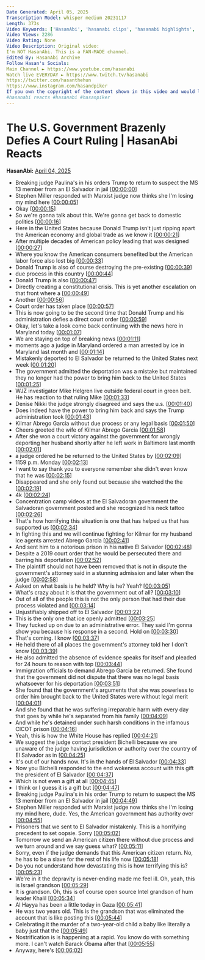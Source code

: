 ```yaml
---
Date Generated: April 05, 2025
Transcription Model: whisper medium 20231117
Length: 373s
Video Keywords: ['HasanAbi', 'hasanabi clips', 'hasanabi highlights', 'twitch', 'best of hasanabi', 'hasanabi productions', 'hasMods', 'Hasanabi reacts', 'hasan piker']
Video Views: 2286
Video Rating: None
Video Description: Original video: 
I'm NOT HasanAbi. This is a FAN-MADE channel.
Edited By: HasanAbi Archive
Follow Hasan's Socials: 
Main Channel ► https://www.youtube.com/hasanabi
Watch live EVERYDAY ► https://www.twitch.tv/hasanabi
https://twitter.com/hasanthehun 
https://www.instagram.com/hasandpiker
If you own the copyright of the content shown in this video and would like it to be removed please contact me at: HasanAbiArchive1@gmail.com
#hasanabi reacts #hasanabi #hasanpiker
---
```


# The U.S. Government Brazenly Defies A Court Ruling | HasanAbi Reacts
**HasanAbi:** [April 04, 2025](https://www.youtube.com/watch?v=PTSTlS3DyrE)
*  Breaking judge Paulina's in his orders Trump to return to suspect the MS 13 member from an El Salvador in jail [[00:00:00](https://www.youtube.com/watch?v=PTSTlS3DyrE&t=0.0s)]
*  Stephen Miller responded with Marxist judge now thinks she I'm losing my mind here [[00:00:05](https://www.youtube.com/watch?v=PTSTlS3DyrE&t=5.5600000000000005s)]
*  Okay [[00:00:15](https://www.youtube.com/watch?v=PTSTlS3DyrE&t=15.0s)]
*  So we're gonna talk about this. We're gonna get back to domestic politics [[00:00:16](https://www.youtube.com/watch?v=PTSTlS3DyrE&t=16.2s)]
*  Here in the United States because Donald Trump isn't just ripping apart the American economy and global trade as we know it [[00:00:21](https://www.youtube.com/watch?v=PTSTlS3DyrE&t=21.48s)]
*  After multiple decades of American policy leading that was designed [[00:00:27](https://www.youtube.com/watch?v=PTSTlS3DyrE&t=27.92s)]
*  Where you know the American consumers benefited but the American labor force also lost big [[00:00:33](https://www.youtube.com/watch?v=PTSTlS3DyrE&t=33.36s)]
*  Donald Trump is also of course destroying the pre-existing [[00:00:39](https://www.youtube.com/watch?v=PTSTlS3DyrE&t=39.88s)]
*  due process in this country [[00:00:44](https://www.youtube.com/watch?v=PTSTlS3DyrE&t=44.44s)]
*  Donald Trump is also [[00:00:47](https://www.youtube.com/watch?v=PTSTlS3DyrE&t=47.2s)]
*  Directly creating a constitutional crisis. This is yet another escalation on that front where a [[00:00:49](https://www.youtube.com/watch?v=PTSTlS3DyrE&t=49.28s)]
*  Another [[00:00:56](https://www.youtube.com/watch?v=PTSTlS3DyrE&t=56.44s)]
*  Court order has taken place [[00:00:57](https://www.youtube.com/watch?v=PTSTlS3DyrE&t=57.64s)]
*  This is now going to be the second time that Donald Trump and his administration defies a direct court order [[00:00:59](https://www.youtube.com/watch?v=PTSTlS3DyrE&t=59.92s)]
*  Okay, let's take a look come back continuing with the news here in Maryland today [[00:01:07](https://www.youtube.com/watch?v=PTSTlS3DyrE&t=67.4s)]
*  We are staying on top of breaking news [[00:01:11](https://www.youtube.com/watch?v=PTSTlS3DyrE&t=71.48s)]
*  moments ago a judge in Maryland ordered a man arrested by ice in Maryland last month and [[00:01:14](https://www.youtube.com/watch?v=PTSTlS3DyrE&t=74.24s)]
*  Mistakenly deported to El Salvador be returned to the United States next week [[00:01:20](https://www.youtube.com/watch?v=PTSTlS3DyrE&t=80.72s)]
*  The government admitted the deportation was a mistake but maintained they no longer had the power to bring him back to the United States [[00:01:25](https://www.youtube.com/watch?v=PTSTlS3DyrE&t=85.84s)]
*  WJZ investigator Mike Helgren live outside federal court in green belt. He has reaction to that ruling Mike [[00:01:33](https://www.youtube.com/watch?v=PTSTlS3DyrE&t=93.0s)]
*  Denise Nikki the judge strongly disagreed and says the u.s. [[00:01:40](https://www.youtube.com/watch?v=PTSTlS3DyrE&t=100.52s)]
*  Does indeed have the power to bring him back and says the Trump administration took [[00:01:43](https://www.youtube.com/watch?v=PTSTlS3DyrE&t=103.88000000000001s)]
*  Kilmar Abrego Garcia without due process or any legal basis [[00:01:50](https://www.youtube.com/watch?v=PTSTlS3DyrE&t=110.24000000000001s)]
*  Cheers greeted the wife of Kilmar Abrego Garcia [[00:01:58](https://www.youtube.com/watch?v=PTSTlS3DyrE&t=118.4s)]
*  After she won a court victory against the government for wrongly deporting her husband shortly after he left work in Baltimore last month [[00:02:01](https://www.youtube.com/watch?v=PTSTlS3DyrE&t=121.60000000000001s)]
*  a judge ordered he be returned to the United States by [[00:02:09](https://www.youtube.com/watch?v=PTSTlS3DyrE&t=129.44s)]
*  1159 p.m. Monday [[00:02:13](https://www.youtube.com/watch?v=PTSTlS3DyrE&t=133.4s)]
*  I want to say thank you to everyone remember she didn't even know that he was [[00:02:15](https://www.youtube.com/watch?v=PTSTlS3DyrE&t=135.08s)]
*  Disappeared and she only found out because she watched the the [[00:02:19](https://www.youtube.com/watch?v=PTSTlS3DyrE&t=139.6s)]
*  4k [[00:02:24](https://www.youtube.com/watch?v=PTSTlS3DyrE&t=144.84s)]
*  Concentration camp videos at the El Salvadoran government the Salvadoran government posted and she recognized his neck tattoo [[00:02:26](https://www.youtube.com/watch?v=PTSTlS3DyrE&t=146.76s)]
*  That's how horrifying this situation is one that has helped us that has supported us [[00:02:34](https://www.youtube.com/watch?v=PTSTlS3DyrE&t=154.16s)]
*  In fighting this and we will continue fighting for Kilmar for my husband ice agents arrested Abrego Garcia [[00:02:41](https://www.youtube.com/watch?v=PTSTlS3DyrE&t=161.44s)]
*  And sent him to a notorious prison in his native El Salvador [[00:02:48](https://www.youtube.com/watch?v=PTSTlS3DyrE&t=168.48s)]
*  Despite a 2019 court order that he would be persecuted there and barring his deportation [[00:02:52](https://www.youtube.com/watch?v=PTSTlS3DyrE&t=172.28s)]
*  The plaintiff should not have been removed that is not in dispute the government's attorney said in a stunning admission and later when the judge [[00:02:58](https://www.youtube.com/watch?v=PTSTlS3DyrE&t=178.04s)]
*  Asked on what basis is he held? Why is he? Yeah? [[00:03:05](https://www.youtube.com/watch?v=PTSTlS3DyrE&t=185.94s)]
*  What's crazy about it is that the government out of all? [[00:03:10](https://www.youtube.com/watch?v=PTSTlS3DyrE&t=190.48s)]
*  Out of all of the people this is not the only person that had their due process violated and [[00:03:14](https://www.youtube.com/watch?v=PTSTlS3DyrE&t=194.35999999999999s)]
*  Unjustifiably shipped off to El Salvador [[00:03:22](https://www.youtube.com/watch?v=PTSTlS3DyrE&t=202.84s)]
*  This is the only one that ice openly admitted [[00:03:25](https://www.youtube.com/watch?v=PTSTlS3DyrE&t=205.48s)]
*  They fucked up on due to an administrative error. They said I'm gonna show you because his response in a second. Hold on [[00:03:30](https://www.youtube.com/watch?v=PTSTlS3DyrE&t=210.4s)]
*  That's coming. I know [[00:03:37](https://www.youtube.com/watch?v=PTSTlS3DyrE&t=217.28s)]
*  He held there of all places the government's attorney told her I don't know [[00:03:39](https://www.youtube.com/watch?v=PTSTlS3DyrE&t=219.28s)]
*  He also admitted the absence of evidence speaks for itself and pleaded for 24 hours to reason with top [[00:03:44](https://www.youtube.com/watch?v=PTSTlS3DyrE&t=224.36s)]
*  Immigration officials to demand Abrego Garcia be returned. She found that the government did not dispute that there was no legal basis whatsoever for his deportation [[00:03:51](https://www.youtube.com/watch?v=PTSTlS3DyrE&t=231.84s)]
*  She found that the government's arguments that she was powerless to order him brought back to the United States were without legal merit [[00:04:01](https://www.youtube.com/watch?v=PTSTlS3DyrE&t=241.4s)]
*  And she found that he was suffering irreparable harm with every day that goes by while he's separated from his family [[00:04:09](https://www.youtube.com/watch?v=PTSTlS3DyrE&t=249.32s)]
*  And while he's detained under such harsh conditions in the infamous CICOT prison [[00:04:16](https://www.youtube.com/watch?v=PTSTlS3DyrE&t=256.0s)]
*  Yeah, this is how the White House has replied [[00:04:21](https://www.youtube.com/watch?v=PTSTlS3DyrE&t=261.96s)]
*  We suggest the judge contact president Bichelli because we are unaware of the judge having jurisdiction or authority over the country of El Salvador as in [[00:04:25](https://www.youtube.com/watch?v=PTSTlS3DyrE&t=265.96s)]
*  It's out of our hands now. It's in the hands of El Salvador [[00:04:33](https://www.youtube.com/watch?v=PTSTlS3DyrE&t=273.84000000000003s)]
*  Now you Bichelli responded to the end wokeness account with this gift the president of El Salvador [[00:04:37](https://www.youtube.com/watch?v=PTSTlS3DyrE&t=277.2s)]
*  Which is not even a gift at all [[00:04:45](https://www.youtube.com/watch?v=PTSTlS3DyrE&t=285.72s)]
*  I think or I guess it is a gift but [[00:04:47](https://www.youtube.com/watch?v=PTSTlS3DyrE&t=287.2s)]
*  Breaking judge Paulina's in his order Trump to return to suspect the MS 13 member from an El Salvador in jail [[00:04:49](https://www.youtube.com/watch?v=PTSTlS3DyrE&t=289.6s)]
*  Stephen Miller responded with Marxist judge now thinks she I'm losing my mind here, dude. Yes, the American government has authority over [[00:04:55](https://www.youtube.com/watch?v=PTSTlS3DyrE&t=295.16s)]
*  Prisoners that we sent to El Salvador mistakenly. This is a horrifying precedent to set oopsie. Sorry [[00:05:02](https://www.youtube.com/watch?v=PTSTlS3DyrE&t=302.47999999999996s)]
*  Tomorrow we send an American citizen there without due process and we turn around and we say guess what? [[00:05:11](https://www.youtube.com/watch?v=PTSTlS3DyrE&t=311.67999999999995s)]
*  Sorry, even if the judge demands that this American citizen return. No, he has to be a slave for the rest of his life now [[00:05:18](https://www.youtube.com/watch?v=PTSTlS3DyrE&t=318.47999999999996s)]
*  Do you not understand how devastating this is how terrifying this is? [[00:05:23](https://www.youtube.com/watch?v=PTSTlS3DyrE&t=323.84s)]
*  We're in it the depravity is never-ending made me feel ill. Oh, yeah, this is Israel grandson [[00:05:29](https://www.youtube.com/watch?v=PTSTlS3DyrE&t=329.68s)]
*  It is grandson. Oh, this is of course open source Intel grandson of hum leader Khalil [[00:05:34](https://www.youtube.com/watch?v=PTSTlS3DyrE&t=334.88000000000005s)]
*  Al Hayya has been a little today in Gaza [[00:05:41](https://www.youtube.com/watch?v=PTSTlS3DyrE&t=341.28000000000003s)]
*  He was two years old. This is the grandson that was eliminated the account that is like posting this [[00:05:44](https://www.youtube.com/watch?v=PTSTlS3DyrE&t=344.32000000000005s)]
*  Celebrating it the murder of a two-year-old child a baby like literally a baby just that the [[00:05:49](https://www.youtube.com/watch?v=PTSTlS3DyrE&t=349.28000000000003s)]
*  Nostrification is is happening at a rapid. You know do with something more. I can't watch Barack Obama after that [[00:05:55](https://www.youtube.com/watch?v=PTSTlS3DyrE&t=355.28s)]
*  Anyway, here's [[00:06:02](https://www.youtube.com/watch?v=PTSTlS3DyrE&t=362.32s)]
